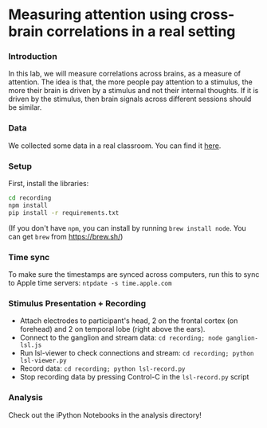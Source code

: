 # Measuring attention using cross-brain correlations in a real setting

### Introduction
In this lab, we will measure correlations across brains, as a measure of
attention.  The idea is that, the more people pay attention to a stimulus, the
more their brain is driven by a stimulus and not their internal thoughts. If it
is driven by the stimulus, then brain signals across different sessions should be similar.

### Data

We collected some data in a real classroom. You can find it [here](https://drive.google.com/open?id=0B5ZCoyk1jxRMTTNwUUVWMUtkSHM).

### Setup

First, install the libraries:
``` bash
cd recording
npm install
pip install -r requirements.txt
```

(If you don't have `npm`, you can install by running `brew install node`. You can get `brew` from https://brew.sh/)

### Time sync

To make sure the timestamps are synced across computers, run this to sync to Apple time servers: ``ntpdate -s time.apple.com`` 

### Stimulus Presentation + Recording

- Attach electrodes to participant's head, 2 on the frontal cortex (on forehead) and 2 on temporal lobe (right above the ears).
- Connect to the ganglion and stream data: `cd recording; node ganglion-lsl.js`
- Run lsl-viewer to check connections and stream: `cd recording; python lsl-viewer.py`
- Record data: `cd recording; python lsl-record.py`
- Stop recording data by pressing Control-C in the `lsl-record.py` script

### Analysis
Check out the iPython Notebooks in the analysis directory!
